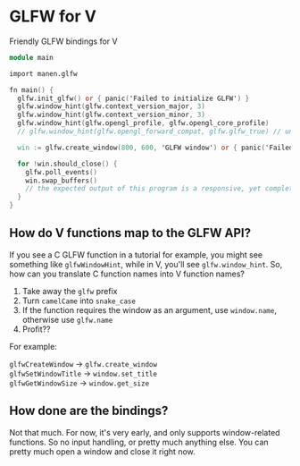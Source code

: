 # GLFW for V

Friendly GLFW bindings for V

```v
module main

import manen.glfw

fn main() {
  glfw.init_glfw() or { panic('Failed to initialize GLFW') }
  glfw.window_hint(glfw.context_version_major, 3)
  glfw.window_hint(glfw.context_version_minor, 3)
  glfw.window_hint(glfw.opengl_profile, glfw.opengl_core_profile)
  // glfw.window_hint(glfw.opengl_forward_compat, glfw.glfw_true) // uncomment if you're on mac

  win := glfw.create_window(800, 600, 'GLFW window') or { panic('Failed to open window') }

  for !win.should_close() {
    glfw.poll_events()
    win.swap_buffers()
    // the expected output of this program is a responsive, yet completely black window.
  }
}
```

## How do V functions map to the GLFW API?

If you see a C GLFW function in a tutorial for example, you might see something like `glfwWindowHint`, while in V, you'll see `glfw.window_hint`. So, how can you translate C function names into V function names?

1. Take away the `glfw` prefix
2. Turn `camelCame` into `snake_case`
3. If the function requires the window as an argument, use `window.name`, otherwise use `glfw.name`
4. Profit??

For example:

`glfwCreateWindow` -> `glfw.create_window` \
`glfwSetWindowTitle` -> `window.set_title` \
`glfwGetWindowSize` -> `window.get_size`

## How done are the bindings?

Not that much. For now, it's very early, and only supports window-related functions. So no input handling, or pretty much anything else. You can pretty much open a window and close it right now.
